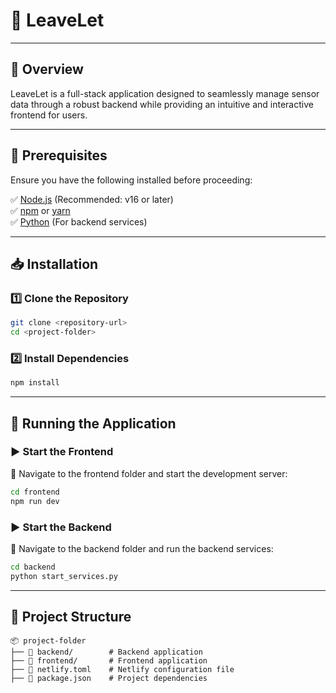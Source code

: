# 🌿 LeaveLet

---

## 🚀 Overview
LeaveLet is a full-stack application designed to seamlessly manage sensor data through a robust backend while providing an intuitive and interactive frontend for users.

---

## 📌 Prerequisites
Ensure you have the following installed before proceeding:

✅ [Node.js](https://nodejs.org/) (Recommended: v16 or later)  
✅ [npm](https://www.npmjs.com/) or [yarn](https://yarnpkg.com/)  
✅ [Python](https://www.python.org/) (For backend services)

---

## 📥 Installation

### 1️⃣ Clone the Repository
```sh
git clone <repository-url>
cd <project-folder>
```

### 2️⃣ Install Dependencies
```sh
npm install
```

---

## 🚀 Running the Application

### ▶️ Start the Frontend
📍 Navigate to the frontend folder and start the development server:
```sh
cd frontend
npm run dev
```

### ▶️ Start the Backend
📍 Navigate to the backend folder and run the backend services:
```sh
cd backend
python start_services.py
```

---

## 📂 Project Structure
```
📦 project-folder
├── 📂 backend/        # Backend application
├── 📂 frontend/       # Frontend application
├── 📄 netlify.toml    # Netlify configuration file
├── 📄 package.json    # Project dependencies
```
